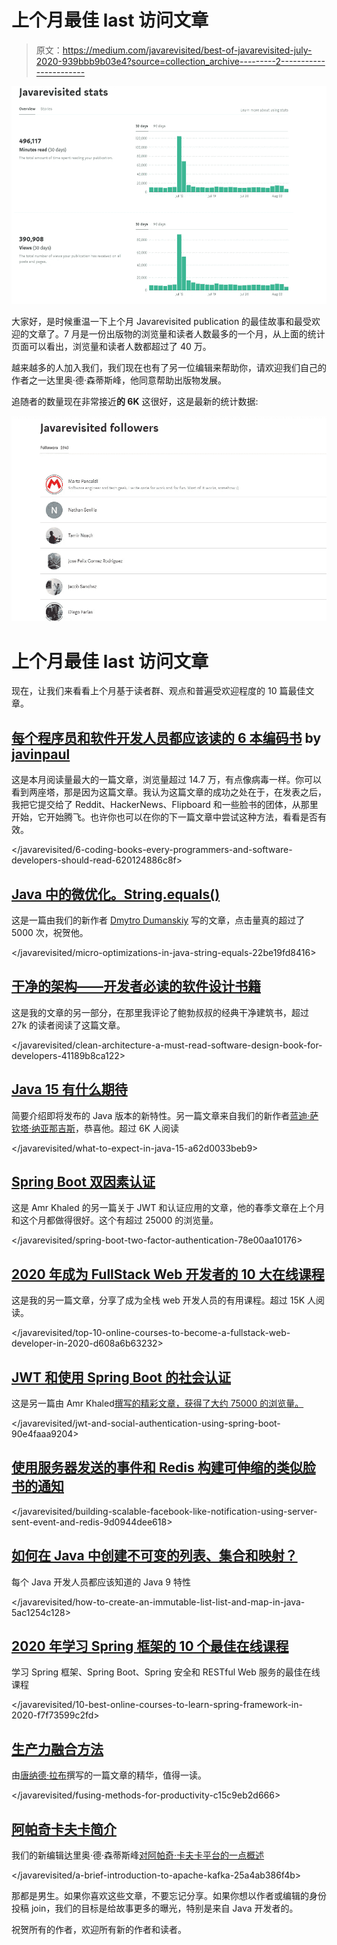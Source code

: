 # 上个月最佳 last 访问文章

> 原文：<https://medium.com/javarevisited/best-of-javarevisited-july-2020-939bbb9b03e4?source=collection_archive---------2----------------------->

![](img/3ac3f5b92f1eafb624d06b5bb02e7b5d.png)

大家好，是时候重温一下上个月 Javarevisited publication 的最佳故事和最受欢迎的文章了。7 月是一份出版物的浏览量和读者人数最多的一个月，从上面的统计页面可以看出，浏览量和读者人数都超过了 40 万。

越来越多的人加入我们，我们现在也有了另一位编辑来帮助你，请欢迎我们自己的作者之一达里奥·德·森蒂斯峰，他同意帮助出版物发展。

追随者的数量现在非常接近**的 6K** 这很好，这是最新的统计数据:

![](img/f4db3edf65753bf274764c76eddbdde2.png)

# 上个月最佳 last 访问文章

现在，让我们来看看上个月基于读者群、观点和普遍受欢迎程度的 10 篇最佳文章。

## [每个程序员和软件开发人员都应该读的 6 本编码书](/javarevisited/6-coding-books-every-programmers-and-software-developers-should-read-620124886c8f) by [javinpaul](https://medium.com/u/bb36d8439904?source=post_page-----939bbb9b03e4--------------------------------)

这是本月阅读量最大的一篇文章，浏览量超过 14.7 万，有点像病毒一样。你可以看到两座塔，那是因为这篇文章。我认为这篇文章的成功之处在于，在发表之后，我把它提交给了 Reddit、HackerNews、Flipboard 和一些脸书的团体，从那里开始，它开始腾飞。也许你也可以在你的下一篇文章中尝试这种方法，看看是否有效。

</javarevisited/6-coding-books-every-programmers-and-software-developers-should-read-620124886c8f>  

## [Java 中的微优化。String.equals()](/javarevisited/micro-optimizations-in-java-string-equals-22be19fd8416)

这是一篇由我们的新作者 [Dmytro Dumanskiy](https://medium.com/u/acd4d4d667cc?source=post_page-----939bbb9b03e4--------------------------------) 写的文章，点击量真的超过了 5000 次，祝贺他。

</javarevisited/micro-optimizations-in-java-string-equals-22be19fd8416>  

## [干净的架构——开发者必读的软件设计书籍](/javarevisited/clean-architecture-a-must-read-software-design-book-for-developers-41189b8ca122)

这是我的文章的另一部分，在那里我评论了鲍勃叔叔的经典干净建筑书，超过 27k 的读者阅读了这篇文章。

</javarevisited/clean-architecture-a-must-read-software-design-book-for-developers-41189b8ca122>  

## [Java 15 有什么期待](/javarevisited/what-to-expect-in-java-15-a62d0033beb9)

简要介绍即将发布的 Java 版本的新特性。另一篇文章来自我们的新作者[蓝迪·萨钦塔·纳亚那吉斯](https://medium.com/u/f9701fa97155?source=post_page-----939bbb9b03e4--------------------------------)，恭喜他。超过 6K 人阅读

</javarevisited/what-to-expect-in-java-15-a62d0033beb9>  

## [Spring Boot 双因素认证](/javarevisited/spring-boot-two-factor-authentication-78e00aa10176)

这是 Amr Khaled 的另一篇关于 JWT 和认证应用的文章，他的春季文章在上个月和这个月都做得很好。这个有超过 25000 的浏览量。

</javarevisited/spring-boot-two-factor-authentication-78e00aa10176>  

## [2020 年成为 FullStack Web 开发者的 10 大在线课程](/javarevisited/top-10-online-courses-to-become-a-fullstack-web-developer-in-2020-d608a6b63232)

这是我的另一篇文章，分享了成为全栈 web 开发人员的有用课程。超过 15K 人阅读。

</javarevisited/top-10-online-courses-to-become-a-fullstack-web-developer-in-2020-d608a6b63232>  

## [JWT 和使用 Spring Boot 的社会认证](/javarevisited/jwt-and-social-authentication-using-spring-boot-90e4faaa9204)

这是另一篇由 Amr Khaled[撰写的精彩文章，获得了大约 75000 的浏览量。](https://medium.com/u/a0e9fafab843?source=post_page-----939bbb9b03e4--------------------------------)

</javarevisited/jwt-and-social-authentication-using-spring-boot-90e4faaa9204>  

## [使用服务器发送的事件和 Redis 构建可伸缩的类似脸书的通知](/javarevisited/building-scalable-facebook-like-notification-using-server-sent-event-and-redis-9d0944dee618)

</javarevisited/building-scalable-facebook-like-notification-using-server-sent-event-and-redis-9d0944dee618>  

## [如何在 Java 中创建不可变的列表、集合和映射？](/javarevisited/how-to-create-an-immutable-list-list-and-map-in-java-5ac1254c128)

每个 Java 开发人员都应该知道的 Java 9 特性

</javarevisited/how-to-create-an-immutable-list-list-and-map-in-java-5ac1254c128>  

## [2020 年学习 Spring 框架的 10 个最佳在线课程](/javarevisited/10-best-online-courses-to-learn-spring-framework-in-2020-f7f73599c2fd)

学习 Spring 框架、Spring Boot、Spring 安全和 RESTful Web 服务的最佳在线课程

</javarevisited/10-best-online-courses-to-learn-spring-framework-in-2020-f7f73599c2fd>  

## [生产力融合方法](/javarevisited/fusing-methods-for-productivity-c15c9eb2d666)

由[唐纳德·拉布](https://medium.com/u/df39b86e9f04?source=post_page-----939bbb9b03e4--------------------------------)撰写的一篇文章的精华，值得一读。

</javarevisited/fusing-methods-for-productivity-c15c9eb2d666>  

## [阿帕奇卡夫卡简介](/javarevisited/a-brief-introduction-to-apache-kafka-25a4ab386f4b)

我们的新编辑达里奥·德·森蒂斯峰[对阿帕奇·卡夫卡平台的一点概述](https://medium.com/u/16b3e1182e6b?source=post_page-----939bbb9b03e4--------------------------------)

</javarevisited/a-brief-introduction-to-apache-kafka-25a4ab386f4b>  

那都是男生。如果你喜欢这些文章，不要忘记分享。如果你想以作者或编辑的身份投稿 join，我们的目标是给故事更多的曝光，特别是来自 Java 开发者的。

祝贺所有的作者，欢迎所有新的作者和读者。